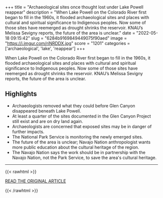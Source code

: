 +++
title = "Archaeological sites once thought lost under Lake Powell reappear"
description = "When Lake Powell on the Colorado River first began to fill in the 1960s, it flooded archaeological sites and places with cultural and spiritual significance to Indigenous peoples. Now some of those sites have reemerged as drought shrinks the reservoir. KNAU’s Melissa Sevigny reports, the future of the area is unclear."
date = "2022-05-18 09:15:42"
slug = "6284b9169849449075f90aed"
image = "https://i.imgur.com/riNRDDX.jpg"
score = "1201"
categories = ['archaeological', 'lake', 'reappear']
+++

When Lake Powell on the Colorado River first began to fill in the 1960s, it flooded archaeological sites and places with cultural and spiritual significance to Indigenous peoples. Now some of those sites have reemerged as drought shrinks the reservoir. KNAU’s Melissa Sevigny reports, the future of the area is unclear.

## Highlights

- Archaeologists removed what they could before Glen Canyon disappeared beneath Lake Powell.
- At least a quarter of the sites documented in the Glen Canyon Project still exist and are on dry land again.
- Archaeologists are concerned that exposed sites may be in danger of further impacts.
- The National Park Service is monitoring the newly emerged sites.
- The future of the area is unclear; Navajo Nation anthropologist wants more public education about the cultural heritage of the region.
- The Navajo Nation says the work should be in partnership with the Navajo Nation, not the Park Service, to save the area's cultural heritage.

---

{{< rawhtml >}}
  <p class="article-category">
    <a target="_blank" href="https://www.knau.org/knau-and-arizona-news/2022-05-12/archaeological-sites-once-thought-lost-under-lake-powell-reappear-as-water-drops">READ THE ORIGINAL ARTICLE</a>
  </p>
{{< /rawhtml >}}
